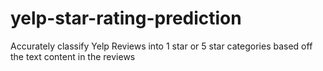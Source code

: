 # yelp-star-rating-prediction
Accurately classify Yelp Reviews into 1 star or 5 star categories based off the text content in the reviews
